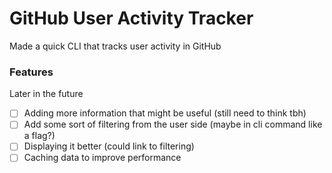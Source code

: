 # GitHub User Activity Tracker

Made a quick CLI that tracks user activity in GitHub

### Features

Later in the future

- [ ] Adding more information that might be useful (still need to think tbh)
- [ ] Add some sort of filtering from the user side (maybe in cli command like a flag?)
- [ ] Displaying it better (could link to filtering)
- [ ] Caching data to improve performance
